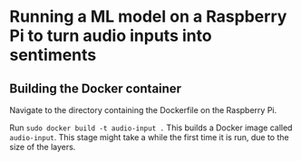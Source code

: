 # Running a ML model on a Raspberry Pi to turn audio inputs into sentiments

## Building the Docker container
Navigate to the directory containing the Dockerfile on the Raspberry Pi.

Run
`sudo docker build -t audio-input .`
This builds a Docker image called `audio-input`. This stage might take a while the first time it is run, due to the size of the layers.
